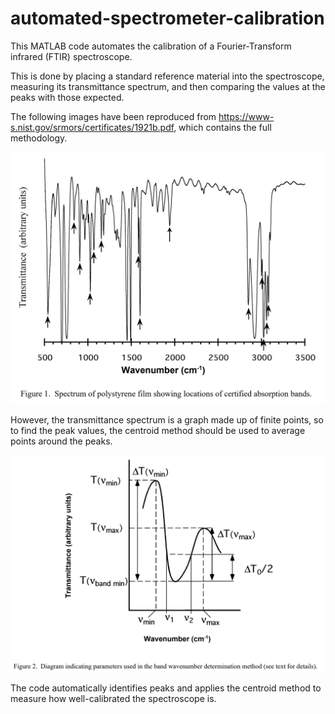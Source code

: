 # automated-spectrometer-calibration

This MATLAB code automates the calibration of a Fourier-Transform infrared (FTIR) spectroscope.

This is done by placing a standard reference material into the spectroscope, measuring its transmittance spectrum, and then comparing the values at the peaks with those expected.

The following images have been reproduced from https://www-s.nist.gov/srmors/certificates/1921b.pdf, which contains the full methodology.

![standard_reference_material_spectrum](images/standard_reference_material_spectrum.png)

However, the transmittance spectrum is a graph made up of finite points, so to find the peak values, the centroid method should be used to average points around the peaks.

![peak_wavenumber_illustration](images/peak_wavenumber_illustration.png)

The code automatically identifies peaks and applies the centroid method to measure how well-calibrated the spectroscope is.

